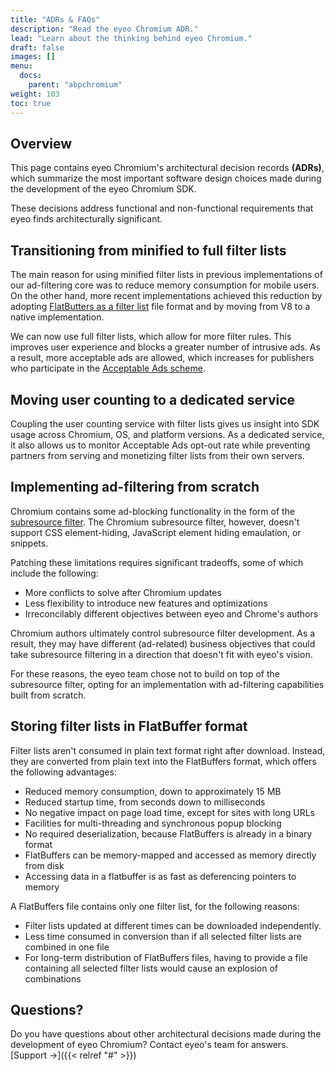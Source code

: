 ```yaml
---
title: "ADRs & FAQs"
description: "Read the eyeo Chromium ADR."
lead: "Learn about the thinking behind eyeo Chromium."
draft: false
images: []
menu:
  docs:
    parent: "abpchromium"
weight: 103
toc: true
---
```


## Overview

This page contains eyeo Chromium's architectural decision records **(ADRs)**, which summarize the most important software design choices made during the development of the eyeo Chromium SDK.

These decisions address functional and non-functional requirements that eyeo finds architecturally significant.

## Transitioning from minified to full filter lists

The main reason for using minified filter lists in previous implementations of our ad-filtering core was to reduce memory consumption for mobile users. On the other hand, more recent implementations achieved this reduction by adopting [FlatButters as a filter list](#storing-filter-lists-in-flatbuffer-format) file format and by moving from V8 to a native implementation.

We can now use full filter lists, which allow for more filter rules. This improves user experience and blocks a greater number of intrusive ads. As a result, more acceptable ads are allowed, which increases for publishers who participate in the [Acceptable Ads scheme](https://acceptableads.com/).

## Moving user counting to a dedicated service

Coupling the user counting service with filter lists gives us insight into SDK usage across Chromium, OS, and platform versions. As a dedicated service, it also allows us to monitor Acceptable Ads opt-out rate while preventing partners from serving and monetizing filter lists from their own servers.

## Implementing ad-filtering from scratch

Chromium contains some ad-blocking functionality in the form of the [subresource filter](https://chromium.googlesource.com/chromium/src.git/+/main/components/subresource_filter/README.md). The Chromium subresource filter, however, doesn't support CSS element-hiding, JavaScript element hiding emaulation, or snippets.

Patching these limitations requires significant tradeoffs, some of which include the following:

- More conflicts to solve after Chromium updates
- Less flexibility to introduce new features and optimizations
- Irreconcilably different objectives between eyeo and Chrome's authors

Chromium authors ultimately control subresource filter development. As a result, they may have different (ad-related) business objectives that could take subresource filtering in a direction that doesn't fit with eyeo's vision.

<!-- https://gitlab.com/eyeo/adblockplus/abpchromium/-/blob/eyeo-103-dev/components/adblock/docs/adr/not-extending-subresource-filter.md -->

For these reasons, the eyeo team chose not to build on top of the subresource filter, opting for an implementation with ad-filtering capabilities built from scratch.

## Storing filter lists in FlatBuffer format

Filter lists aren't consumed in plain text format right after download. Instead, they are converted from plain text into the FlatBuffers format, which offers the following advantages:

- Reduced memory consumption, down to approximately 15 MB
- Reduced startup time, from seconds down to milliseconds
- No negative impact on page load time, except for sites with long URLs
- Facilities for multi-threading and synchronous popup blocking
- No required deserialization, because FlatBuffers is already in a binary format
- FlatBuffers can be memory-mapped and accessed as memory directly from disk
- Accessing data in a flatbuffer is as fast as deferencing pointers to memory

A FlatBuffers file contains only one filter list, for the following reasons:

- Filter lists updated at different times can be downloaded independently.
- Less time consumed in conversion than if all selected filter lists are combined in one file
- For long-term distribution of FlatBuffers files, having to provide a file containing all selected filter lists would cause an explosion of combinations

## Questions?

Do you have questions about other architectural decisions made during the development of eyeo Chromium? Contact eyeo's team for answers. [Support →]({{< relref "#" >}})
